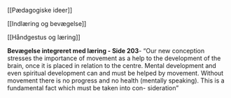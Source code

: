 [[Pædagogiske ideer]]

[[Indlæring og bevægelse]]

[[Håndgestus og læring]]


**Bevægelse integreret med læring - Side 203**- “Our new conception stresses the importance of movement as a help to the development of the brain, once it is placed in relation to the centre. Mental development and even spiritual development can and must be helped by movement. Without movement there is no progress and no health (mentally speaking). This is a fundamental fact which must be taken into con-
sideration” 

